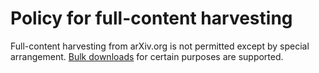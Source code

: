 Policy for full-content harvesting
==================================

Full-content harvesting from arXiv.org is not permitted except by special arrangement. [Bulk downloads](../../help/bulk_data.md) for certain purposes are supported.